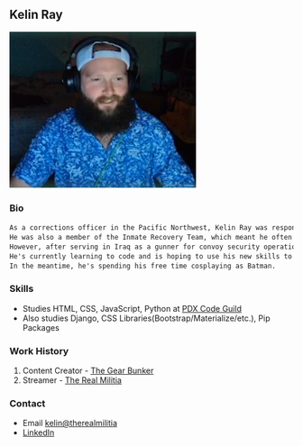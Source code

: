## Kelin Ray

![I'm Batman](FB.png "Batman")

### Bio

```markdown
As a corrections officer in the Pacific Northwest, Kelin Ray was responsible for tracking down fugitives and keeping the peace. 
He was also a member of the Inmate Recovery Team, which meant he often had to deal with disruptive or violent inmates. 
However, after serving in Iraq as a gunner for convoy security operations, Kelin decided to leave his corrections officer job and pursue a new career in coding. 
He's currently learning to code and is hoping to use his new skills to build websites or apps that can make a difference in people's lives. 
In the meantime, he's spending his free time cosplaying as Batman.
```
### Skills

- Studies HTML, CSS, JavaScript, Python at [PDX Code Guild](https://pdxcodeguild.com/)
- Also studies Django, CSS Libraries(Bootstrap/Materialize/etc.), Pip Packages

### Work History

1. Content Creator - [The Gear Bunker](https://www.thegearbunker.com/author/kelin-ray/)
2. Streamer - [The Real Militia](https://therealmilitia.com/)

### Contact

- Email <kelin@therealmilitia>
- [LinkedIn](https://www.linkedin.com/in/kelin-ray-601469248/)